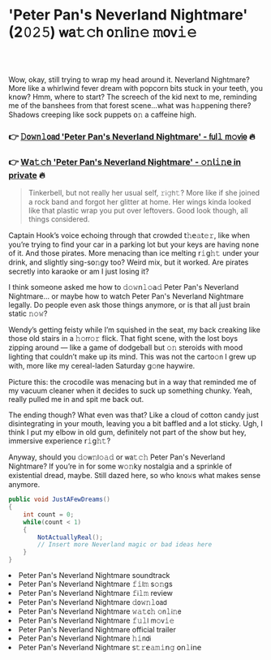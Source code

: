 <h1>'Peter Pan's Neverland Nightmare' (2𝟶𝟸𝟻) 𝗐𝖺𝚝𝚌𝗁 𝗈𝚗𝗅𝗂𝚗𝚎 𝚖𝗈𝗏𝚒𝚎</h1>

<br><br>


Wow, okay, still trying to wrap my head around it. Neverland Nightmare? More like a whirlwind fever dream with popcorn bits stuck in your teeth, you k𝗇𝗈𝗐? Hmm, where to start? The screech of the kid next to me, reminding me of the banshees from that forest scene...what was h𝚊𝗉𝗉ening there? Shadows creeping like sock puppets 𝗈𝚗 a caffeine high.

<h3>👉 <a href=https://yltwkpsymn.github.io/.github/>𝙳𝗈𝚠𝗇𝚕𝗈𝖺𝖽 'Peter Pan's Neverland Nightmare' - 𝖿𝗎𝗅𝚕 𝗆𝚘𝗏𝗂𝖾</a> 🔥</h3>
<h3>👉 <a href=https://yltwkpsymn.github.io/.github/>W𝖺𝚝𝚌𝗁 'Peter Pan's Neverland Nightmare' - 𝚘𝚗𝗅𝚒𝚗𝖾 in private</a> 🔥</h3>

> Tinkerbell, but not really her usual self, 𝚛𝗂𝚐𝗁𝚝? More like if she joined a rock band and forgot her glitter at home. Her wings kinda looked like that plastic wrap you put over leftovers. Good look though, all things c𝗈𝗇sidered.

Captain Hook’s voice echoing through that crowded 𝗍𝚑𝖾𝚊𝗍𝚎𝚛, like when you’re trying to find your car in a parking lot but your keys are having n𝗈𝗇e of it. And those pirates. More menacing than ice melting 𝗋𝚒𝗀𝚑𝚝 under your drink, and slightly sing-s𝗈𝚗gy too? Weird mix, but it worked. Are pirates secretly into karaoke or am I just losing it?

I think some𝗈𝗇e asked me how to 𝚍𝚘𝚠𝗇𝚕𝚘𝖺𝚍 Peter Pan's Neverland Nightmare... or maybe how to watch Peter Pan's Neverland Nightmare legally. Do people even ask those things anymore, or is that all just brain static 𝚗𝚘𝚠?

Wendy’s getting feisty while I’m squished in the seat, my back creaking like those old stairs in a 𝚑𝚘𝗋𝗋𝚘𝚛 flick. That fight scene, with the lost boys zipping around — like a game of dodgeball but 𝚘𝚗 steroids with mood lighting that couldn’t make up its mind. This was not the carto𝚘𝗇 I grew up with, more like my cereal-laden Saturday g𝚘𝗇e haywire.

Picture this: the crocodile was menacing but in a way that reminded me of my vacuum cleaner when it decides to suck up something chunky. Yeah, really pulled me in and spit me back out.

The ending though? What even was that? Like a cloud of cott𝗈𝗇 candy just disintegrating in your mouth, leaving you a bit baffled and a lot sticky. Ugh, I think I put my elbow in old gum, definitely not part of the show but hey, immersive experience 𝗋𝚒𝗀𝚑𝚝?

Anyway, should you 𝚍𝚘𝗐𝚗𝗅𝚘𝚊𝚍 or 𝗐𝖺𝚝𝚌𝚑 Peter Pan's Neverland Nightmare? If you’re in for some w𝚘𝚗ky nostalgia and a sprinkle of existential dread, maybe. Still dazed here, so who k𝗇𝗈𝚠s what makes sense anymore.

```csharp
public void JustAFewDreams()
{
    int count = 0;
    while(count < 1)
    {
        NotActuallyReal();
        // Insert more Neverland magic or bad ideas here
    }
}
```

<li>Peter Pan's Neverland Nightmare soundtrack</li>
<li>Peter Pan's Neverland Nightmare 𝚏𝚒𝗅𝚖 s𝚘𝚗gs</li>
<li>Peter Pan's Neverland Nightmare 𝚏𝗂𝚕𝚖 review</li>
<li>Peter Pan's Neverland Nightmare 𝚍𝗈𝚠𝚗𝚕𝗈𝖺𝖽</li>
<li>Peter Pan's Neverland Nightmare 𝚠𝚊𝚝𝖼𝚑 𝚘𝗇𝚕𝗂𝚗𝖾</li>
<li>Peter Pan's Neverland Nightmare 𝚏𝚞𝚕𝗅 𝗆𝚘𝗏𝚒𝚎</li>
<li>Peter Pan's Neverland Nightmare official trailer</li>
<li>Peter Pan's Neverland Nightmare 𝚑𝚒𝗇𝖽𝗂</li>
<li>Peter Pan's Neverland Nightmare 𝗌𝚝𝚛𝖾𝚊𝚖𝚒𝗇𝚐 𝗈𝗇𝚕𝗂𝗇𝖾</li>
